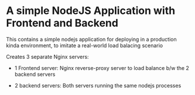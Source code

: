 # A simple NodeJS Application with Frontend and Backend

This contains a simple nodejs application for deploying in a production kinda environment, to imitate a real-world load balacing scenario

Creates 3 separate Nginx servers:

 - 1 Frontend server: Nginx reverse-proxy server to load balance b/w the 2 backend servers 

 - 2 backend servers: Both servers running the same nodejs processes 